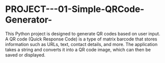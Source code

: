 # PROJECT---01-Simple-QRCode-Generator-
This Python project is designed to generate QR codes based on user input. A QR code (Quick Response Code) is a type of matrix barcode that stores information such as URLs, text, contact details, and more. The application takes a string and converts it into a QR code image, which can then be saved or displayed.
